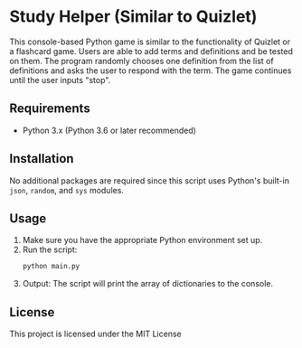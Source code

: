 # Study Helper (Similar to Quizlet)
This console-based Python game is similar to the functionality of Quizlet or a flashcard game. Users are able to add terms and definitions and be tested on them. The program randomly chooses one definition from the list of definitions and asks the user to respond with the term. The game continues until the user inputs "stop".

## Requirements
- Python 3.x (Python 3.6 or later recommended)

## Installation
No additional packages are required since this script uses Python's built-in `json`, `random`, and `sys` modules.

## Usage
1. Make sure you have the appropriate Python environment set up.
2. Run the script:
    ```bash
    python main.py
    ```
3. Output: The script will print the array of dictionaries to the console.

## License
This project is licensed under the MIT License